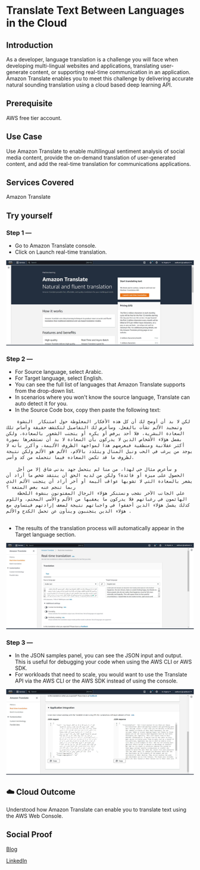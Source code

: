 # Translate Text Between Languages in the Cloud

## Introduction

As a developer, language translation is a challenge you will face when developing multi-lingual websites and applications, translating user-generate content, or supporting real-time communication in an application. Amazon Translate enables you to meet this challenge by delivering accurate natural sounding translation using a cloud based deep learning API.

## Prerequisite

AWS free tier account.

## Use Case

Use Amazon Translate to enable multilingual sentiment analysis of social media content, provide the on-demand translation of user-generated content, and add the real-time translation for communications applications.

## Services Covered

Amazon Translate

## Try yourself

### Step 1 — 
- Go to Amazon Translate console.
- Click on Launch real-time translation.

![Screenshot](https://github.com/aaditunni/100DaysOfCloud/blob/main/Journey/017/day17.JPG)

### Step 2 — 
- For Source language, select Arabic. 
- For Target language, select English. 
- You can see the full list of languages that Amazon Translate supports from the drop-down list.
- In scenarios where you won't know the source language, Translate can auto detect it for you.
- In the Source Code box, copy then paste the following text:
    
 
```	
    لكن لا بد أن أوضح لك أن كل هذه الأفكار المغلوطة حول استنكار  النشوة وتمجيد الألم نشأت بالفعل، وسأعرض لك التفاصيل لتكتشف حقيقة وأساس تلك السعادة البشرية، فلا أحد يرفض أو يكره أو يتجنب الشعور بالسعادة، ولكن بفضل هؤلاء الأشخاص الذين لا يدركون بأن السعادة لا بد أن نستشعرها بصورة أكثر عقلانية ومنطقية فيعرضهم هذا لمواجهة الظروف الأليمة، وأكرر بأنه لا يوجد من يرغب في الحب ونيل المنال ويتلذذ بالآلام، الألم هو الألم ولكن نتيجة لظروف ما قد تكمن السعاده فيما نتحمله من كد وأسي.

    و سأعرض مثال حي لهذا، من منا لم يتحمل جهد بدني شاق إلا من أجل الحصول على ميزة أو فائدة؟ ولكن من لديه الحق أن ينتقد شخص ما أراد أن يشعر بالسعادة التي لا تشوبها عواقب أليمة أو آخر أراد أن يتجنب الألم الذي ربما تنجم عنه بعض المتعة ؟ 
    علي الجانب الآخر نشجب ونستنكر هؤلاء الرجال المفتونون بنشوة اللحظة الهائمون في رغباتهم فلا يدركون ما يعقبها من الألم والأسي المحتم، واللوم كذلك يشمل هؤلاء الذين أخفقوا في واجباتهم نتيجة لضعف إرادتهم فيتساوي مع هؤلاء الذين يتجنبون وينأون عن تحمل الكدح والألم .
 
```       

- The results of the translation process will automatically appear in the Target language section.

![Screenshot](https://github.com/aaditunni/100DaysOfCloud/blob/main/Journey/017/day17.1.JPG)

### Step 3 — 
 - In the JSON samples panel, you can see the JSON input and output. This is useful for debugging your code when using the AWS CLI or AWS SDK.
 -  For workloads that need to scale, you would want to use the Translate API via the AWS CLI or the AWS SDK instead of using the console.

![Screenshot](https://github.com/aaditunni/100DaysOfCloud/blob/main/Journey/017/day17.2.JPG)

## ☁️ Cloud Outcome

Understood how Amazon Translate can enable you to translate text using the AWS Web Console.

## Social Proof

[Blog](https://dev.to/aaditunni/translate-text-between-languages-in-the-cloud-4c3o)

[LinkedIn](https://www.linkedin.com/posts/aaditunni_100daysofcloud-aws-cloud-activity-7021028184049500162-afn-?utm_source=share&utm_medium=member_desktop)
